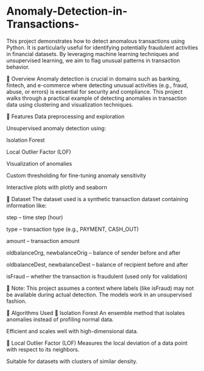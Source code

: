 # Anomaly-Detection-in-Transactions-

This project demonstrates how to detect anomalous transactions using Python. It is particularly useful for identifying potentially fraudulent activities in financial datasets. By leveraging machine learning techniques and unsupervised learning, we aim to flag unusual patterns in transaction behavior.

📌 Overview
Anomaly detection is crucial in domains such as banking, fintech, and e-commerce where detecting unusual activities (e.g., fraud, abuse, or errors) is essential for security and compliance. This project walks through a practical example of detecting anomalies in transaction data using clustering and visualization techniques.

🚀 Features
Data preprocessing and exploration

Unsupervised anomaly detection using:

Isolation Forest

Local Outlier Factor (LOF)

Visualization of anomalies

Custom thresholding for fine-tuning anomaly sensitivity

Interactive plots with plotly and seaborn

📁 Dataset
The dataset used is a synthetic transaction dataset containing information like:

step – time step (hour)

type – transaction type (e.g., PAYMENT, CASH_OUT)

amount – transaction amount

oldbalanceOrg, newbalanceOrig – balance of sender before and after

oldbalanceDest, newbalanceDest – balance of recipient before and after

isFraud – whether the transaction is fraudulent (used only for validation)

📌 Note: This project assumes a context where labels (like isFraud) may not be available during actual detection. The models work in an unsupervised fashion.

🧠 Algorithms Used
🔹 Isolation Forest
An ensemble method that isolates anomalies instead of profiling normal data.

Efficient and scales well with high-dimensional data.

🔹 Local Outlier Factor (LOF)
Measures the local deviation of a data point with respect to its neighbors.

Suitable for datasets with clusters of similar density.
